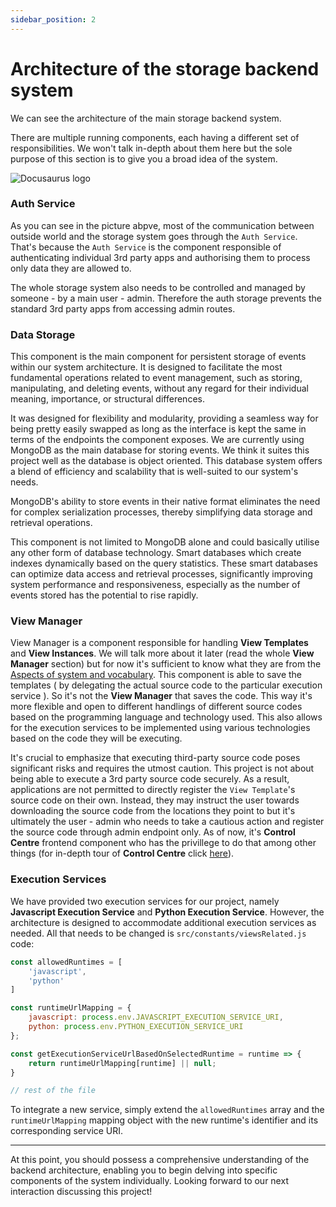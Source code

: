 ```yaml
---
sidebar_position: 2
---
```


# Architecture of the storage backend system

We can see the architecture of the main storage backend system.

There are multiple running components, each having a different set of responsibilities. We won't talk in-depth about them here but the sole purpose of this section is to give you a broad idea of the system.

![Docusaurus logo](/img/backend-architecture/architecture.svg)

### Auth Service
As you can see in the picture abpve, most of the communication between outside world and the storage system goes through the `Auth Service`. That's because the `Auth Service` is the component responsible of authenticating individual 3rd party apps and authorising them to process only data they are allowed to.

The whole storage system also needs to be controlled and managed by someone - by a main user - admin. Therefore the auth storage prevents the standard 3rd party apps from accessing admin routes.

### Data Storage

This component is the main component for persistent storage of events within our system architecture. It is designed to facilitate the most fundamental operations related to event management, such as storing, manipulating, and deleting events, without any regard for their individual meaning, importance, or structural differences.

It was designed for flexibility and modularity, providing a seamless way for being pretty easily swapped as long as the interface is kept the same in terms of the endpoints the component exposes. We are currently using MongoDB as the main database for storing events. We think it suites this project well as the database is object oriented. This database system offers a blend of efficiency and scalability that is well-suited to our system's needs.

MongoDB's ability to store events in their native format eliminates the need for complex serialization processes, thereby simplifying data storage and retrieval operations. 

This component is not limited to MongoDB alone and could basically utilise any other form of database technology. Smart databases which create indexes dynamically based on the query statistics. These smart databases can optimize data access and retrieval processes, significantly improving system performance and responsiveness, especially as the number of events stored has the potential to rise rapidly.


### View Manager

View Manager is a component responsible for handling **View Templates** and **View Instances**. We will talk more about it later (read the whole **View Manager** section) but for now it's sufficient to know what they are from the [Aspects of system and vocabulary](./architecture-of-the-storage-backend-system). This component is able to save the templates ( by delegating the actual source code to the particular execution service ). So it's not the **View Manager** that saves the code. This way it's more flexible and open to different handlings of different source codes based on the programming language and technology used. This also allows for the execution services to be implemented using various technologies based on the code they will be executing.

It's crucial to emphasize that executing third-party source code poses significant risks and requires the utmost caution. This project is not about being able to execute a 3rd party source code securely. As a result, applications are not permitted to directly register the `View Template`'s source code on their own. Instead, they may instruct the user towards downloading the source code from the locations they point to but it's ultimately the user - admin who needs to take a cautious action and register the source code through admin endpoint only. As of now, it's **Control Centre** frontend component who has the privillege to do that among other things (for in-depth tour of **Control Centre** click [here](../control-centre/introduction)).

### Execution Services

We have provided two execution services for our project, namely **Javascript Execution Service** and **Python Execution Service**. However, the architecture is designed to accommodate additional execution services as needed. All that needs to be changed is `src/constants/viewsRelated.js` code:

```js title="src/constants/viewsRelated.js"
const allowedRuntimes = [
    'javascript',
    'python'
]

const runtimeUrlMapping = {
    javascript: process.env.JAVASCRIPT_EXECUTION_SERVICE_URI,
    python: process.env.PYTHON_EXECUTION_SERVICE_URI
};

const getExecutionServiceUrlBasedOnSelectedRuntime = runtime => {
    return runtimeUrlMapping[runtime] || null;
}

// rest of the file
```

To integrate a new service, simply extend the `allowedRuntimes` array and the `runtimeUrlMapping` mapping object with the new runtime's identifier and its corresponding service URI.

---

At this point, you should possess a comprehensive understanding of the backend architecture, enabling you to begin delving into specific components of the system individually. Looking forward to our next interaction discussing this project!